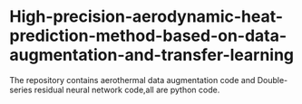 # High-precision-aerodynamic-heat-prediction-method-based-on-data-augmentation-and-transfer-learning
The repository contains aerothermal data augmentation code and Double-series residual neural network code,all are python code.
